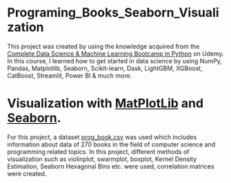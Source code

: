 # Programing_Books_Seaborn_Visualization
This project was created by using the knowledge acquired from the [Complete Data Science & Machine Learning Bootcamp in Python](https://www.udemy.com/course/data-science-bootcamp-in-python/) on Udemy. In this course, I learned how to get started in data science by using NumPy, Pandas, Matplotlib, Seaborn, Scikit-learn, Dask, LightGBM, XGBoost, CatBoost, Streamlit, Power BI & much more.
# Visualization with [MatPlotLib](https://github.com/matplotlib/matplotlib) and [Seaborn](https://seaborn.pydata.org/).
For this project, a dataset [prog_book.csv](https://www.kaggle.com/thomaskonstantin/top-270-rated-computer-science-programing-books?select=prog_book.csv) was used which includes information about data of 270 books in the field of computer science and programming related topics. In this project, different methods of visualization such as violinplot, swarmplot, boxplot, Kernel Density Estimation, Seaborn Hexagonal Bins etc. were used, correlation matrices were created. 
